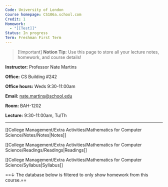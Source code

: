 ```yaml
---
Code: University of London
Course homepage: CS106a.school.com
Credit: 1
Homework:
  - "[[Test]]"
Status: In progress
Term: Freshman First Term
---
```

> [!important] **Notion Tip:** Use this page to store all your lecture notes, homework, and course details!

**Instructor:** Professor Nate Martins

**Office:** CS Building #242

**Office hours:** Weds 9:30-11:00am

**Email:** nate.martins@school.edu

**Room:** BAH-1202

**Lecture:** 9:30-11:00am, Tu/Th

---

[[College Management/Extra Activities/Mathematics for Computer Science/Notes/Notes|Notes]]

  

[[College Management/Extra Activities/Mathematics for Computer Science/Readings/Readings|Readings]]

[[College Management/Extra Activities/Mathematics for Computer Science/Syllabus|Syllabus]]

  

==↓ The database below is filtered to only show homework from this course.==
